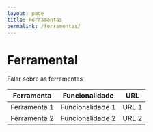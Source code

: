 ```yaml
---
layout: page
title: Ferramentas
permalink: /ferramentas/
---
```


# Ferramental

Falar sobre as ferramentas

| Ferramenta | Funcionalidade | URL |
| - | - | - |
| Ferramenta 1 | Funcionalidade 1 | URL 1 |
| Ferramenta 2 | Funcionalidade 2 | URL 2 |
